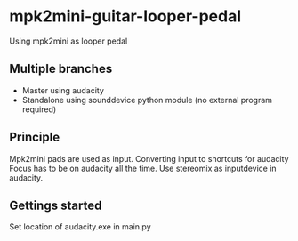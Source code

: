 # mpk2mini-guitar-looper-pedal


Using mpk2mini as looper pedal

## Multiple branches
* Master using audacity
* Standalone using sounddevice python module (no external program required)

## Principle

Mpk2mini pads are used as input. Converting input to shortcuts for audacity
Focus has to be on audacity all the time.
Use stereomix as inputdevice in audacity.

## Gettings started

Set location of audacity.exe in main.py
